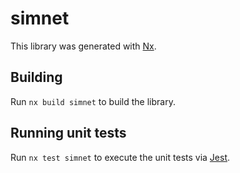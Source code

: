 # simnet

This library was generated with [Nx](https://nx.dev).

## Building

Run `nx build simnet` to build the library.

## Running unit tests

Run `nx test simnet` to execute the unit tests via [Jest](https://jestjs.io).
